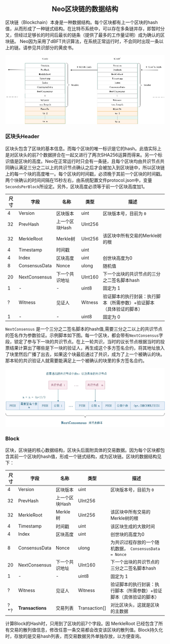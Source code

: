 <center><h2>Neo区块链的数据结构</h2></center>

区块链（Blockchain）本身是一种数据结构。每个区块都有上一个区块的hash值，从而形成了一种链式结构。在比特币系统中，可以存在多条链并存，即暂时分叉，但经过足够长的时间后最长的链条（提供了最多的工作量证明）成为确认的区块链。 Neo因为采用了dBFT共识算法，在系统正常运行时，不会同时出现一条以上的链。请参见共识部分的黄皮书。

[![../../images/blockchain/blockchain.jpg](../../images/blockchain/blockchain.jpg)](../../images/blockchain/blockchain.jpg)

### **区块头Header** 

区块头包含了区块的基本信息。而每个区块的唯一标识是它的hash。此值实际上是对区块头的前7个数据拼合在一起又进行了两次SHA256运算而得来。另一个标识值是区块的高度。Neo在正常运行时只会有一条链，且每个区块均由共识节点共同确认满足三分之二以上的共识节点确认之后才会被加入到区块链中，所以区块链上的每一个块的高度唯一。每个区块的时间戳，必须晚于其前一个区块的时间戳。两个块确认的时间间隔在15秒左右，由系统配置文件protocol.json中，变量`SecondsPerBlock`所设定。另外，区块高度必须等于前一个区块高度加1。

| 尺寸 | 字段 | 名称  | 类型 | 描述 |
|----|-----|-------|------|------|
|  4  | Version | 区块版本 | uint | 区块版本号，目前为 `0` |
|32   | PrevHash | 上一个区块Hash | UInt256 |  |
|  32  | MerkleRoot | Merkle树 | UInt256 | 该区块中所有交易的Merkle树的根 |
| 4  | Timestamp |  时间戳 | uint |  |
| 4   | Index | 区块高度 | uint |  创世块高度为0 |
|  8  | ConsensusData | Nonce | ulong | 随机值  |
| 20  | NextConsensus | 下一个共识地址 | UInt160 | 下一个出块的共识节点的三分之二签名脚本hash   |
| 1  | - | - | uint8 | 	固定为 1   |
|  ?  | Witness | 见证人 |  Witness | 验证脚本的执行封装：执行脚本（所需参数）+验证脚本（具体验证的脚本） |
| 1  | - | - | uint8 | 	固定为 0   |


`NextConsensus` 是一个三分之二签名脚本的hash值,需要三分之二以上的共识节点的签名作为参数验证。示例脚本如下图。每一个区块，都会带有`NextConsensus`字段，锁定了参与下一块的共识节点。在上一轮共识，当时的议长节点根据当时的投票结果计算出了哪些是下一块的验证人，再生成这个多方签名合约，将其地址放入了块里然后广播了出去，如果这个块最后通过了共识，成为了上一个被确认的块。那本轮的共识验证人就需要能满足上一个被确认的块里的多方签名合约。

[![../../images/blockchain/nextconsensus_script.jpg](../../images/blockchain/nextconsensus_script.jpg)](../../images/blockchain/nextconsensus_script.jpg)

### **Block**

区块，区块链的核心数据结构，区块头后面附具体的交易数据。因为每个区块都包含其前一个区块的hash值，形成一个链式结构，成为区块链。区块的数据结构见下：


| 尺寸 | 字段 | 名称  | 类型 | 描述 |
|----|-----|-------|------|------|
|  4  | Version | 区块版本 | uint | 区块版本号，目前为 `0` |
| 32   | PrevHash | 上一个区块Hash | UInt256 |  |
|  32  | MerkleRoot | Merkle树 | Uint256 | 该区块中所有交易的Merkle树的根 |
| 4  | Timestamp |  时间戳 | uint | 该区块生成的大致时间 |
| 4   | Index | 区块高度 | uint |  创世块的高度为0 |
|  8  | ConsensusData | Nonce | ulong | 为共识过程存放的一个随机数据，` ConsensusData = Nonce` |
| 20  | NextConsensus | 下一个共识地址 | UInt160 | 下一个出块的共识节点的三分之二签名脚本hash  |
| 1  | - | - | uint8 | 	固定为 1   |
|  ?   | Witness | 见证人 |  Witness | 验证脚本的执行封装：执行脚本（所需参数）+验证脚本（具体验证的脚本） |
|  ?*? | **Transactions** | 交易列表 |  Transaction[] | 对比区块头，这就是区块的主数据 |

计算Block的Hash时，只用到了区块的前7个字段。因 MerkleRoot 已经包含了所有交易的散列值信息，修改任意一条交易都会改变该区块的散列值。Block持久化时，存放的是交易hash列表，而交易数据另外单独存放，以方便查询。

